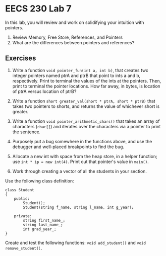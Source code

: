 # EECS 230 Lab 7

In this lab, you will review and work on solidifying your intuition with pointers.

1. Review Memory, Free Store, References, and Pointers
2. What are the differences between pointers and references?

## Exercises

1. Write a function `void pointer_fun(int a, int b)`, that creates two integer pointers named ptrA and ptrB that point to ints a and b, respectively. Print to terminal the values of the ints at the pointers. Then, print to terminal the pointer locations. How far away, in bytes, is location of ptrA versus location of ptrB?

2. Write a function `short greater_val(short * ptrA, short * ptrB)` that takes two pointers to shorts, and returns the value of whichever short is greater.

3. Write a function `void pointer_arithmetic_chars()` that takes an array of characters (`char[]`)  and iterates over the characters via a pointer to print the sentence.

4. Purposely put a bug somewhere in the functions above, and use the debugger and well-placed breakpoints to find the bug.

5. Allocate a new int with space from the heap store, in a helper function; use `int * ip = new int(4)`. Print out that pointer's value in `main()`.

6. Work through creating a vector of all the students in your section.

 Use the following class definition:
```
class Student
{
    public:
        Student();
        Student(string f_name, string l_name, int g_year);
        
    private:
        string first_name_;
        string last_name_;
        int grad_year_;
}
```
Create and test the following functions: `void add_student()` and `void remove_student()`.